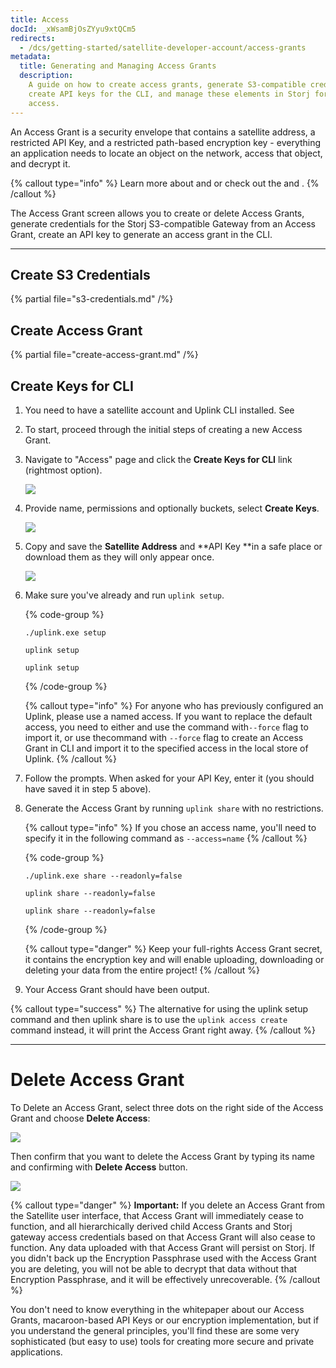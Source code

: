 ```yaml
---
title: Access
docId: _xWsamBjOsZYyu9xtQCm5
redirects:
  - /dcs/getting-started/satellite-developer-account/access-grants
metadata:
  title: Generating and Managing Access Grants
  description:
    A guide on how to create access grants, generate S3-compatible credentials,
    create API keys for the CLI, and manage these elements in Storj for secure data
    access.
---
```


An Access Grant is a security envelope that contains a satellite address, a restricted API Key, and a restricted path-based encryption key - everything an application needs to locate an object on the network, access that object, and decrypt it.

{% callout type="info"  %}
Learn more about [](docId:bNywu7-9KLjYfk5LBQABx) and [](docId:XKib9SzjtEXTXWvdyYWX6) or check out the [](docId:4qPQxa8HlvDIO1Kgqa2No) and [](docId:DUfoyppOZA756jGFgj9qw).
{% /callout %}

The Access Grant screen allows you to create or delete Access Grants, generate credentials for the Storj S3-compatible Gateway from an Access Grant, create an API key to generate an access grant in the CLI.

---

## Create S3 Credentials

{% partial file="s3-credentials.md" /%}

## Create Access Grant

{% partial file="create-access-grant.md" /%}

## Create Keys for CLI

1. You need to have a satellite account and Uplink CLI installed. See [](docId:HeEf9wiMdlQx9ZdS_-oZS)

2. To start, proceed through the initial steps of creating a new Access Grant.

3. Navigate to "Access" page and click the **Create Keys for CLI** link (rightmost option).

   ![](https://link.storjshare.io/raw/jua7rls6hkx5556qfcmhrqed2tfa/docs/images/dBMRUSzPsBClfxJaXwk7S_cli-keys.png)

4. Provide name, permissions and optionally buckets, select **Create Keys**.

   ![](https://link.storjshare.io/raw/jua7rls6hkx5556qfcmhrqed2tfa/docs/images/NZGAlqeSEv-vuzJW1enUW_cli-keys2.png)

5. Copy and save the **Satellite Address** and **API Key **in a safe place or download them as they will only appear once.

   ![](https://link.storjshare.io/raw/jua7rls6hkx5556qfcmhrqed2tfa/docs/images/68ftNpbXKmJkroQyO2C9Q_cli-keys3.png)

6. Make sure you've already [](docId:hFL-goCWqrQMJPcTN82NB) and run `uplink setup`.

   {% code-group %}

   ```windows
   ./uplink.exe setup
   ```

   ```linux
   uplink setup
   ```

   ```macos
   uplink setup
   ```

   {% /code-group %}

   {% callout type="info"  %}
   For anyone who has previously configured an Uplink, please use a named access. If you want to replace the default access, you need to either [](docId:b4-QgUOxVHDHSIWpAf3hG) and use the [](docId:9MIN1usU8WPUY2212Y-_S)command with`--force` flag to import it, or use the[](docId:9MIN1usU8WPUY2212Y-_S)command with `--force` flag to create an Access Grant in CLI and import it to the specified access in the local store of Uplink.
   {% /callout %}

7. Follow the prompts. When asked for your API Key, enter it (you should have saved it in step 5 above).

8. Generate the Access Grant by running `uplink share` with no restrictions.

   {% callout type="info"  %}
   If you chose an access name, you'll need to specify it in the following command as `--access=name`
   {% /callout %}

   {% code-group %}

   ```windows
   ./uplink.exe share --readonly=false
   ```

   ```linux
   uplink share --readonly=false
   ```

   ```macos
   uplink share --readonly=false
   ```

   {% /code-group %}

   {% callout type="danger"  %}
   Keep your full-rights Access Grant secret, it contains the encryption key and will enable uploading, downloading or deleting your data from the entire project!
   {% /callout %}

9. Your Access Grant should have been output.

{% callout type="success"  %}
The alternative for using the uplink setup command and then uplink share is to use the `uplink access create` command instead, it will print the Access Grant right away.
{% /callout %}

---

# Delete Access Grant

To Delete an Access Grant, select three dots on the right side of the Access Grant and choose **Delete Access**:

![](https://link.storjshare.io/raw/jua7rls6hkx5556qfcmhrqed2tfa/docs/images/8DjOwU27KCkISKOJs9T3O_access10.png)

Then confirm that you want to delete the Access Grant by typing its name and confirming with **Delete Access** button.

![](https://link.storjshare.io/raw/jua7rls6hkx5556qfcmhrqed2tfa/docs/images/--lULF4MsGMwhbtfyIa5W_access11.png)

{% callout type="danger"  %}
**Important:** If you delete an Access Grant from the Satellite user interface, that Access Grant will immediately cease to function, and all hierarchically derived child Access Grants and Storj gateway access credentials based on that Access Grant will also cease to function. Any data uploaded with that Access Grant will persist on Storj. If you didn't back up the Encryption Passphrase used with the Access Grant you are deleting, you will not be able to decrypt that data without that Encryption Passphrase, and it will be effectively unrecoverable.
{% /callout %}

You don't need to know everything in the whitepaper about our Access Grants, macaroon-based API Keys or our encryption implementation, but if you understand the general principles, you'll find these are some very sophisticated (but easy to use) tools for creating more secure and private applications.
